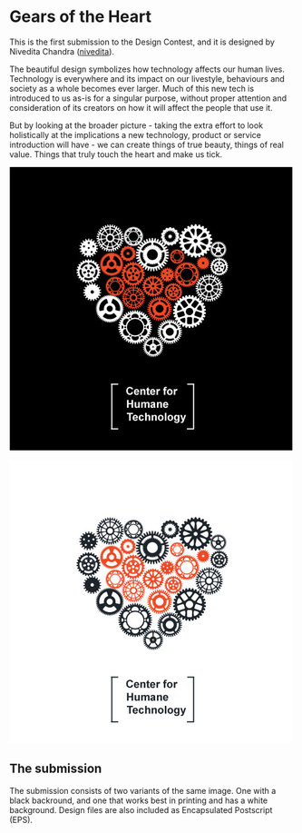 # Gears of the Heart

This is the first submission to the Design Contest, and it is designed by Nivedita Chandra ([nivedita](https://community.humanetech.com/u/nivedita/summary)).

The beautiful design symbolizes how technology affects our human lives. Technology is everywhere and its impact on our livestyle, behaviours and society as a whole becomes ever larger. Much of this new tech is introduced to us as-is for a singular purpose, without proper attention and consideration of its creators on how it will affect the people that use it.

But by looking at the broader picture - taking the extra effort to look holistically at the implications a new technology, product or service introduction will have - we can create things of true beauty, things of real value. Things that truly touch the heart and make us tick.

![Gears of the Heart - Black](humane-tech_gears-of-the-heart_black.jpg)

![Gears of the Heart - White](humane-tech_gears-of-the-heart_white.jpg)

## The submission

The submission consists of two variants of the same image. One with a black backround, and one that works best in printing and has a white background.
Design files are also included as Encapsulated Postscript (EPS).

